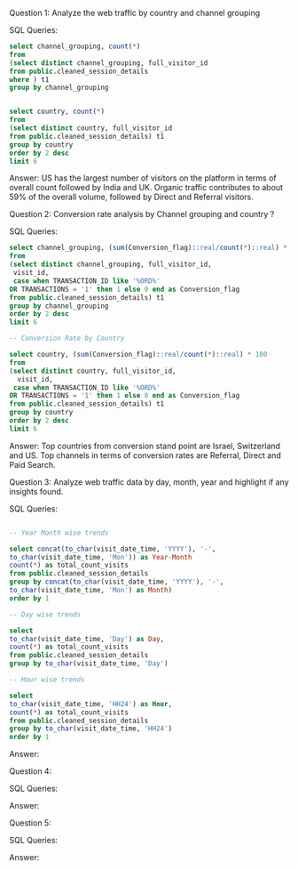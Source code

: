 Question 1: Analyze the web traffic by country and channel grouping

SQL Queries:

```sql
select channel_grouping, count(*)
from
(select distinct channel_grouping, full_visitor_id
from public.cleaned_session_details
where ) t1
group by channel_grouping


select country, count(*)
from
(select distinct country, full_visitor_id
from public.cleaned_session_details) t1
group by country
order by 2 desc
limit 6

```

Answer: 
US has the largest number of visitors on the platform in terms of overall count followed by India and UK. 
Organic traffic contributes to about 59% of the overall volume, followed by Direct and Referral visitors. 

Question 2: Conversion rate analysis by Channel grouping and country ?

SQL Queries:

```sql
select channel_grouping, (sum(Conversion_flag)::real/count(*)::real) * 100
from
(select distinct channel_grouping, full_visitor_id,
 visit_id,
 case when TRANSACTION_ID like '%ORD%'
OR TRANSACTIONS = '1' then 1 else 0 end as Conversion_flag
from public.cleaned_session_details) t1
group by channel_grouping
order by 2 desc
limit 6

-- Conversion Rate by Country

select country, (sum(Conversion_flag)::real/count(*)::real) * 100
from
(select distinct country, full_visitor_id,
  visit_id,
 case when TRANSACTION_ID like '%ORD%'
OR TRANSACTIONS = '1' then 1 else 0 end as Conversion_flag
from public.cleaned_session_details) t1
group by country
order by 2 desc
limit 6

```
Answer:
Top countries from conversion stand point are Israel, Switzerland and US. Top channels in terms of conversion rates are Referral, Direct and Paid Search. 



Question 3: Analyze web traffic data by day, month, year and highlight if any insights found.

SQL Queries:
```sql

-- Year Month wise trends

select concat(to_char(visit_date_time, 'YYYY'), '-',
to_char(visit_date_time, 'Mon')) as Year-Month
count(*) as total_count_visits
from public.cleaned_session_details
group by concat(to_char(visit_date_time, 'YYYY'), '-',
to_char(visit_date_time, 'Mon') as Month)
order by 1

-- Day wise trends

select 
to_char(visit_date_time, 'Day') as Day,
count(*) as total_count_visits
from public.cleaned_session_details
group by to_char(visit_date_time, 'Day')

-- Hour wise trends

select 
to_char(visit_date_time, 'HH24') as Hour,
count(*) as total_count_visits
from public.cleaned_session_details
group by to_char(visit_date_time, 'HH24')
order by 1

```

Answer:



Question 4: 

SQL Queries:

Answer:



Question 5: 

SQL Queries:

Answer:

